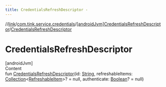 ```yaml
---
title: CredentialsRefreshDescriptor -
---
```

//[link](../../index.md)/[com.tink.service.credentials](../index.md)/[[androidJvm]CredentialsRefreshDescriptor](index.md)/[CredentialsRefreshDescriptor](-credentials-refresh-descriptor.md)



# CredentialsRefreshDescriptor  
[androidJvm]  
Content  
fun [CredentialsRefreshDescriptor](-credentials-refresh-descriptor.md)(id: [String](https://kotlinlang.org/api/latest/jvm/stdlib/kotlin/-string/index.html), refreshableItems: [Collection](https://kotlinlang.org/api/latest/jvm/stdlib/kotlin.collections/-collection/index.html)<[RefreshableItem](../../com.tink.model.credentials/[android-jvm]-refreshable-item/index.md)>? = null, authenticate: [Boolean](https://kotlinlang.org/api/latest/jvm/stdlib/kotlin/-boolean/index.html)? = null)  



